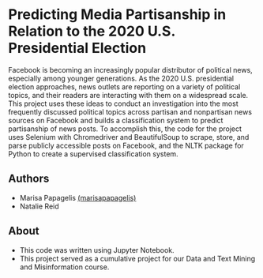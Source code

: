 # Predicting Media Partisanship in Relation to the 2020 U.S. Presidential Election
Facebook is becoming an increasingly popular distributor of political news, especially among younger generations. As the 2020 U.S. presidential election approaches, news outlets are reporting on a variety of political topics, and their readers are interacting with them on a widespread scale. This project uses these ideas to conduct an investigation into the most frequently discussed political topics across partisan and nonpartisan news sources on Facebook and builds a classification system to predict partisanship of news posts. To accomplish this, the code for the project uses Selenium with Chromedriver and BeautifulSoup to scrape, store, and parse publicly accessible posts on Facebook, and the NLTK package for Python to create a supervised classification system.

## Authors
* Marisa Papagelis [(marisapapagelis)](https://github.com/marisapapagelis)
* Natalie Reid

## About
* This code was written using Jupyter Notebook. 
* This project served as a cumulative project for our Data and Text Mining and Misinformation course.
